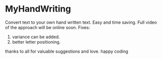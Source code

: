 # MyHandWriting
Convert text to your own hand written text. Easy and time saving.
Full video of the approach will be online soon.
Fixes:
  1. variance can be added.
  2. better letter positioning.

thanks to all for valuable suggestions and love.
happy coding
